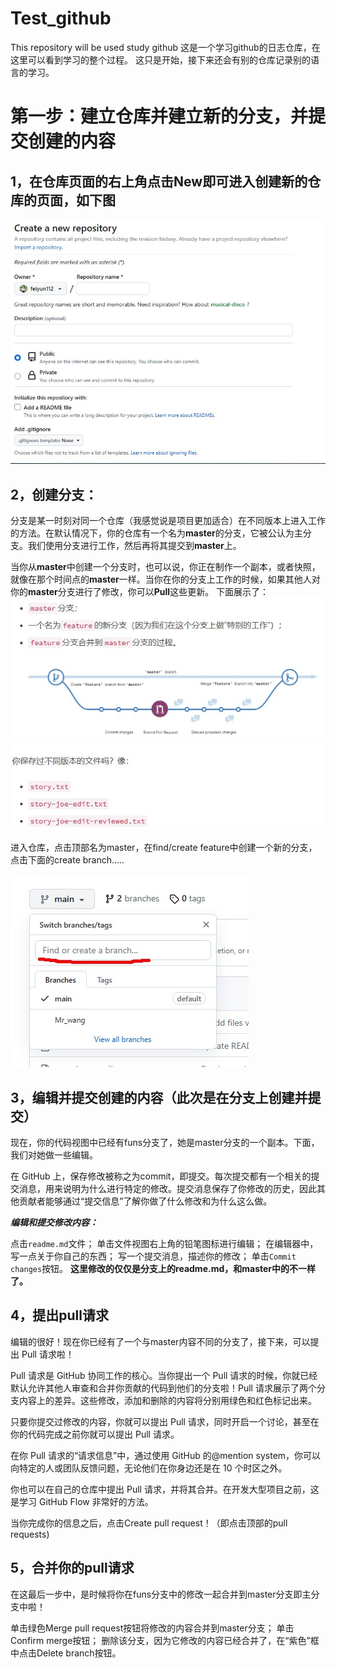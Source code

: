# Test_github
This repository will  be used study github
这是一个学习github的日志仓库，在这里可以看到学习的整个过程。
这只是开始，接下来还会有别的仓库记录别的语言的学习。

第一步：建立仓库并建立新的分支，并提交创建的内容
===============================================
  1，在仓库页面的右上角点击New即可进入创建新的仓库的页面，如下图
  --------------------------------------------------------------
![image](https://github.com/feiyun112/Test_github/blob/main/images/%E4%BB%93%E5%BA%93.jpg)
  
  2，创建分支：
  --------
  分支是某一时刻对同一个仓库（我感觉说是项目更加适合）在不同版本上进入工作的方法。在默认情况下，你的仓库有一个名为**master**的分支，它被公认为主分支。我们使用分支进行工作，然后再将其提交到**master**上。

当你从**master**中创建一个分支时，也可以说，你正在制作一个副本，或者快照，就像在那个时间点的**master**一样。当你在你的分支上工作的时候，如果其他人对你的**master**分支进行了修改，你可以**Pull**这些更新。
下面展示了：
![image](https://github.com/feiyun112/Test_github/blob/main/images/feature.jpg)

进入仓库，点击顶部名为master，在find/create feature中创建一个新的分支，点击下面的create branch.....

![image](https://github.com/feiyun112/Test_github/blob/main/images/%E5%88%86%E6%94%AF.jpg)

3，编辑并提交创建的内容（此次是在分支上创建并提交）
--------------------------------------------------
现在，你的代码视图中已经有funs分支了，她是master分支的一个副本。下面，我们对她做一些编辑。

在 GitHub 上，保存修改被称之为commit，即提交。每次提交都有一个相关的提交消息，用来说明为什么进行特定的修改。提交消息保存了你修改的历史，因此其他贡献者能够通过“提交信息”了解你做了什么修改和为什么这么做。

***编辑和提交修改内容：***

点击`readme.md`文件；
单击文件视图右上角的铅笔图标进行编辑；
在编辑器中，写一点关于你自己的东西；
写一个提交消息，描述你的修改；
单击`Commit changes`按钮。
**这里修改的仅仅是分支上的readme.md，和master中的不一样了。**

4，提出pull请求
---------------
编辑的很好！现在你已经有了一个与master内容不同的分支了，接下来，可以提出 Pull 请求啦！

Pull 请求是 GitHub 协同工作的核心。当你提出一个 Pull 请求的时候，你就已经默认允许其他人审查和合并你贡献的代码到他们的分支啦！Pull 请求展示了两个分支内容上的差异。这些修改，添加和删除的内容将分别用绿色和红色标记出来。

只要你提交过修改的内容，你就可以提出 Pull 请求，同时开启一个讨论，甚至在你的代码完成之前你就可以提出 Pull 请求。

在你 Pull 请求的“请求信息”中，通过使用 GitHub 的@mention system，你可以向特定的人或团队反馈问题，无论他们在你身边还是在 10 个时区之外。

你也可以在自己的仓库中提出 Pull 请求，并将其合并。在开发大型项目之前，这是学习 GitHub Flow 非常好的方法。

当你完成你的信息之后，点击Create pull request！（即点击顶部的pull requests)

5，合并你的pull请求
-------------------
在这最后一步中，是时候将你在funs分支中的修改一起合并到master分支即主分支中啦！

单击绿色Merge pull request按钮将修改的内容合并到master分支；
单击Confirm merge按钮；
删除该分支，因为它修改的内容已经合并了，在“紫色”框中点击Delete branch按钮。

